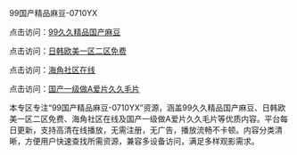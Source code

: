 99国产精品麻豆-0710YX

点击访问：<a href="https://heiliaoxqkkct.pages.dev">99久久精品国产麻豆</a>

点击访问：<a href="https://heiliaoxwd5i8.pages.dev">日韩欧美一区二区免费</a>

点击访问：<a href="https://heiliaowzu4ur.pages.dev">海角社区在线</a>

点击访问：<a href="https://heiliaozj3tjd.pages.dev">国产一级做A爱片久久毛片</a>

本专区专注“99国产精品麻豆-0710YX”资源，涵盖99久久精品国产麻豆、日韩欧美一区二区免费、海角社区在线及国产一级做A爱片久久毛片等优质内容。平台每日更新，支持高清在线播放，无需注册，无广告，播放流畅不卡顿。内容分类清晰，方便用户快速查找所需资源，兼容多设备访问，满足多样观影需求。

<span style="display:none;">[Canonical link](https://github.com/sau20250710/so9)</span>
